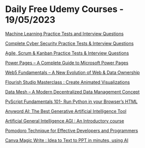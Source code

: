 # Daily Free Udemy Courses - 19/05/2023

[Machine Learning Practice Tests and Interview Questions](https://www.udemy.com/course/machine-learning-practice-tests-and-interview-questions/?couponCode=MAY_OFFER)
[Complete Cyber Security Practice Tests & Interview Questions](https://www.udemy.com/course/complete-cyber-security-practice-tests-interview-questions/?couponCode=MAY_OFFER)
[Agile, Scrum & Kanban Practice Tests & Interview Questions](https://www.udemy.com/course/agile-scrum-kanban-practice-tests-and-interview-questions/?couponCode=MAY_OFFER)
[Power Pages – A Complete Guide to Microsoft Power Pages](https://www.udemy.com/course/power-pages-a-complete-guide-to-microsoft-power-pages/?couponCode=MAY_OFFER)
[Web5 Fundamentals – A New Evolution of Web & Data Ownership](https://www.udemy.com/course/web5-fundamentals-a-new-evolution-of-web-and-data-ownership/?couponCode=MAY_OFFER)
[Flourish Studio Masterclass : Create Animated Visualizations](https://www.udemy.com/course/flourish-studio-masterclass-create-animated-visualizations/?couponCode=MAY_OFFER)
[Data Mesh – A Modern Decentralized Data Management Concept](https://www.udemy.com/course/data-mesh-a-modern-decentralized-data-management-concept/?couponCode=MAY_OFFER)
[PyScript Fundamentals 101- Run Python in your Browser’s HTML](https://www.udemy.com/course/pyscript-fundamentals-101-run-python-in-your-browsers-html/?couponCode=MAY_OFFER)
[Anyword AI: The Best Generative Artificial Intelligence Tool](https://www.udemy.com/course/anyword-ai-the-best-generative-artificial-intelligence-tool/?couponCode=MAY_OFFER)
[Artificial General Intelligence AGI : An Introductory course](https://www.udemy.com/course/artificial-general-intelligence-agi-an-introductory-course/?couponCode=MAY_OFFER)
[Pomodoro Technique for Effective Developers and Programmers](https://www.udemy.com/course/pomodoro-technique-for-effective-developers-and-programmers/?couponCode=MAY_OFFER)
[Canva Magic Write : Idea to Text to PPT in minutes, using AI](https://www.udemy.com/course/canva-magic-write-idea-to-text-to-ppt-in-minutes-using-ai/?couponCode=MAY_OFFER)
